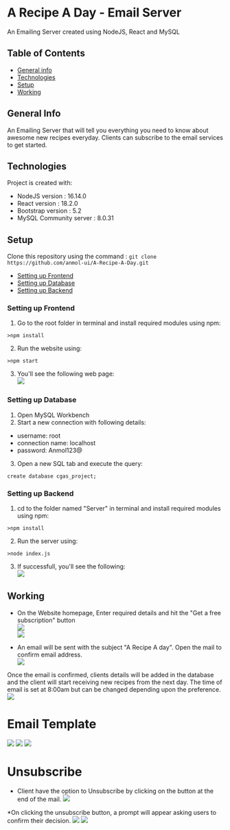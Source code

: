 # A Recipe A Day - Email Server

An Emailing Server created using NodeJS, React and MySQL

## Table of Contents
* [General info](#general-info)
* [Technologies](#technologies)
* [Setup](#setup)
* [Working](#working)

## General Info
An Emailing Server that will tell you everything you need to know about awesome new recipes everyday. Clients can subscribe to the email services to get started.

## Technologies
Project is created with:
* NodeJS version : 16.14.0
* React version : 18.2.0
* Bootstrap version : 5.2
* MySQL Community server : 8.0.31

## Setup
Clone this repository using the command : `git clone https://github.com/anmol-ui/A-Recipe-A-Day.git`

* [Setting up Frontend](#setting-up-frontend)
* [Setting up Database](#setting-up-database)
* [Setting up Backend](#setting-up-backend)

### Setting up Frontend
1. Go to the root folder in terminal and install required modules using npm:
```
>npm install
```
2. Run the website using:
```
>npm start
```
3. You'll see the following web page:  
![](screenshots/frontendUI.jpg)

### Setting up Database
1. Open MySQL Workbench
2. Start a new connection with following details:
  * username: root 
  * connection name: localhost
  * password: Anmol123@
3. Open a new SQL tab and execute the query:
```
create database cgas_project;
```
### Setting up Backend
1. cd to the folder named "Server" in terminal and install required modules using npm:
```
>npm install
```
2. Run the server using:
```
>node index.js
```
3. If successfull, you'll see the following:  
![](screenshots/server-running.jpg)

## Working
* On the Website homepage, Enter required details and hit the "Get a free subscription" button  
![](screenshots/working1.jpg)  
![](screenshots/working2.jpg)  

* An email will be sent with the subject "A Recipe A day". Open the mail to confirm email address.  
![](screenshots/working3.jpg)

Once the email is confirmed, clients details will be added in the database and the client will start receiving new recipes from the next day. The time of email is set at 8:00am but can be changed depending upon the preference.
![](screenshots/working4.jpg)

# Email Template
![](screenshots/working5.jpg)
![](screenshots/working6.jpg) 
![](screenshots/working7.jpg) 

# Unsubscribe
* Client have the option to Unsubscribe by clicking on the button at the end of the mail.
![](screenshots/working8.jpg)

*On clicking the unsubscribe button, a prompt will appear asking users to confirm their decision.
![](screenshots/working9.jpg)
![](screenshots/working10.jpg)
